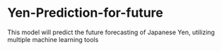 # Yen-Prediction-for-future

This model will predict the future forecasting of Japanese Yen, utilizing multiple machine learning tools
